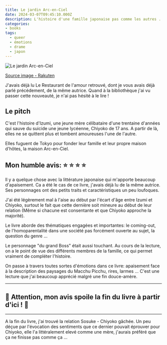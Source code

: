 ```yaml
---
title: Le jardin Arc-en-Ciel
date: 2024-03-07T09:45:10.000Z
description: L'histoire d'une famille japonaise pas comme les autres ...
categories:
- books
tags:
  - queer
  - émotions
  - drame
  - japon
---
```




![Le jardin Arc-en-Ciel](https://fr.shopping.rakuten.com/photo/5343326730.jpg)

[Source image - Rakuten](https://fr.shopping.rakuten.com/mfp/5768229/le-jardin-arc-en-ciel-ito-ogawa?pid=3152933784)

J'avais déjà lu Le Restaurant de l'amour retrouvé, dont je vous avais déjà parlé précédement, de la même autrice. Quand à la bibliothèque j'ai vu passer cette nouveauté, je n'ai pas hésité à le lire !

## Le pitch

C'est l'histoire d'Izumi, une jeune mère célibataire d'une trentaine d'années qui sauve du suicide une jeune lycéenne, Chiyoko de 17 ans. A partir de là, elles ne se quittent plus et tombent amoureuses l'une de l'autre.

Elles fuguent de Tokyo pour fonder leur famille et leur propre maison d'hôtes, la maison Arc-en-Ciel.


## Mon humble avis: ⭐️ ⭐️ ⭐️ ⭐️

Il y a quelque chose avec la littérature japonaise qui m'apporte beaucoup d'apaisement. Ca a été le cas de ce livre, j'avais déjà lu de la même autrice. Ses personnages ont des petits traits et caractéristiques un peu loufoques.

J'ai été légèrement mal à l'aise au début par l'écart d'âge entre Izumi et Chiyoko, surtout le fait que cette dernière soit mineure au début de leur relation (Même si chacune est consentante et que Chiyoko approche la majorité).

Le livre aborde des thématiques engagées et importantes: le coming-out, de l'homoparentalité dans une société pas forcément ouverte au sujet, la question du genre ...

Le personnage "du grand Boss" était aussi touchant. Au cours de la lecture, on a le point de vue des différents membres de la famille, ce qui permet vraiment de compléter l'histoire.

On passe à travers toutes sortes d'émotions dans ce livre: apaisement face à la description des paysages du Macchu Picchu, rires, larmes ... C'est une lecture que j'ai beaucoup apprécié malgré une fin douce-amère.


_______


## 🚨 Attention, mon avis spoile la fin du livre à partir d'ici ! 🚨

_______


A la fin du livre, j'ai trouvé la relation Sosuke - Chiyoko gâchée. Un peu déçue par l'évocation des sentiments que ce dernier pouvait éprouver pour Chiyoko, elle l'a littéralement elevé comme une mère, j'aurais préféré que ça ne finisse pas comme ça ...
